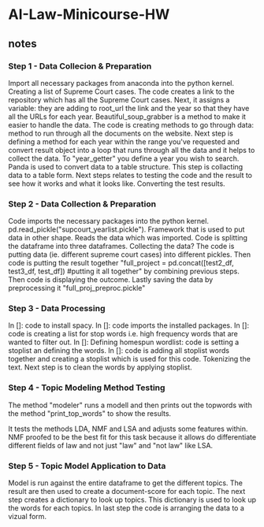 # AI-Law-Minicourse-HW
## notes
### Step 1 - Data Collecion & Preparation
Import all necessary packages from anaconda into the python kernel.
Creating a list of Supreme Court cases. The code creates a link to the repository which has all the Supreme Court cases.
Next, it assigns a variable: they are adding to root_url the link and the year so that they have all the URLs for each year.
Beautiful_soup_grabber is a method to make it easier to handle the data. The code is creating methods to go through data: method to run through all the documents on the website.
Next step is defining a method for each year within the range you've requested and convert result object into a loop that runs through all the data and it helps to collect the data. To "year_getter" you define a year you wish to search.
Panda is used to convert data to a table structure. This step is collacting data to a table form.
Next steps relates to testing the code and the result to see how it works and what it looks like. Converting the test results.

### Step 2 - Data Collection & Preparation
Code imports the necessary packages into the python kernel. 
pd.read_pickle("supcourt_yearlist.pickle"). Framework that is used to put data in other shape. Reads the data which was imported.
Code is splitting the dataframe into three dataframes. 
Collecting the data?
The code is putting data (ie. different supreme court cases) into different pickles. 
Then code is putting the result together "full_project = pd.concat([test2_df, test3_df, test_df]) #putting it all together" by combining previous steps. 
Then code is displaying the outcome.
Lastly saving the data by preprocessing it "full_proj_preproc.pickle"

### Step 3 - Data Processing
In []: code to install spacy.
In []: code imports the installed packages.
In []: code is creating a list for stop words i.e. high frequency words that are wanted to filter out. 
In []: Defining homespun wordlist: code is setting a stoplist an defining the words. 
In []: code is adding all stoplist words together and creating a stoplist which is used for this code. Tokenizing the text. Next step is to clean the words by applying stoplist.

### Step 4 - Topic Modeling Method Testing
The method "modeler" runs a modell and then prints out the topwords with the method "print_top_words" to show the results.

It tests the methods LDA, NMF and LSA and adjusts some features within.
NMF proofed to be the best fit for this task because it allows do differentiate different fields of law and not just "law" and "not law" like LSA.

### Step 5 - Topic Model Application to Data
Model is run against the entire dataframe to get the different topics. 
The result are then used to create a document-score for each topic. 
The next step creates a dictionary to look up topics.
This dictionary is used to look up the words for each topics.
In last step the code is arranging the data to a vizual form.
